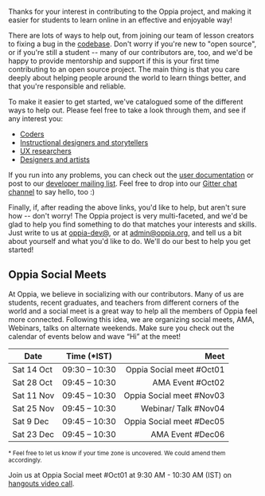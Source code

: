 Thanks for your interest in contributing to the Oppia project, and making it easier for students to learn online in an effective and enjoyable way!

There are lots of ways to help out, from joining our team of lesson creators to fixing a bug in the [codebase](https://github.com/oppia/oppia/). Don't worry if you're new to "open source", or if you're still a student -- many of our contributors are, too, and we'd be happy to provide mentorship and support if this is your first time contributing to an open source project. The main thing is that you care deeply about helping people around the world to learn things better, and that you're responsible and reliable.

To make it easier to get started, we've catalogued some of the different ways to help out. Please feel free to take a look through them, and see if any interest you:

  * [Coders](https://github.com/oppia/oppia/wiki/Contributing-code-to-Oppia#setting-things-up)
  * [Instructional designers and storytellers](https://github.com/oppia/oppia/wiki/Teaching-with-Oppia)
  * [UX researchers](https://github.com/oppia/oppia/wiki/Conducting-research-with-students)
  * [Designers and artists](https://github.com/oppia/oppia/wiki/Contributing-to-Oppia%27s-design)

If you run into any problems, you can check out the [user documentation](http://oppia.github.io/) or post to our [developer mailing list](https://groups.google.com/forum/?fromgroups#!forum/oppia-dev). Feel free to drop into our [Gitter chat channel](https://gitter.im/oppia/oppia-chat) to say hello, too :)

Finally, if, after reading the above links, you'd like to help, but aren't sure how -- don't worry! The Oppia project is very multi-faceted, and we'd be glad to help you find something to do that matches your interests and skills. Just write to us at [oppia-dev@](https://groups.google.com/forum/?fromgroups#!forum/oppia-dev), or at admin@oppia.org, and tell us a bit about yourself and what you'd like to do. We'll do our best to help you get started!


## Oppia Social Meets
At Oppia, we believe in socializing with our contributors. Many of us are students, recent graduates, and teachers from different corners of the world and a social meet is a great way to help all the members of Oppia feel more connected. Following this idea, we are organizing social meets, AMA, Webinars, talks on alternate weekends. Make sure you check out the calendar of events below and wave “Hi” at the meet!

| Date   |      Time (*IST)      |  Meet |
|----------|:-------------:     |------:|
| Sat 14 Oct|  09:30 – 10:30 | Oppia Social meet #Oct01 |
| Sat 28 Oct|  09:45 – 10:30   | AMA Event #Oct02  |
| Sat 11 Nov | 09:45 – 10:30   | Oppia Social meet #Nov03 |
| Sat 25 Nov | 09:45 – 10:30   | Webinar/ Talk #Nov04 |
| Sat 9 Dec  | 09:45 – 10:30   | Oppia Social meet #Dec05 |
| Sat 23 Dec | 09:45 – 10:30   | AMA Event #Dec06 |

<sup>* Feel free to let us know if your time zone is uncovered. We could amend them accordingly.</sup>

Join us at Oppia Social meet #Oct01 at 9:30 AM - 10:30 AM (IST) on [hangouts video call](https://plus.google.com/hangouts/_/calendar/ZjA3ZmpsZTE2bzhuOTRkdmVyMTdhcjRyaGdAZ3JvdXAuY2FsZW5kYXIuZ29vZ2xlLmNvbQ.0met50ufki96nkl7lceojl1391?authuser=0).
